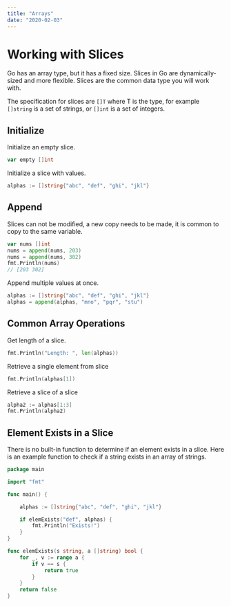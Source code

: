 ```yaml
---
title: "Arrays"
date: "2020-02-03"
---
```


# Working with Slices

Go has an array type, but it has a fixed size. Slices in Go are dynamically-sized and more flexible. Slices are the common data type you will work with.

The specification for slices are `[]T` where T is the type, for example `[]string` is a set of strings, or `[]int` is a set of integers.

## Initialize

Initialize an empty slice.

```go
var empty []int
```

Initialize a slice with values.

```go
alphas := []string{"abc", "def", "ghi", "jkl"}
```

## Append

Slices can not be modified, a new copy needs to be made, it is common to copy to the same variable.

```go
var nums []int
nums = append(nums, 203)
nums = append(nums, 302)
fmt.Println(nums)
// [203 302]
```

Append multiple values at once.

```go
alphas := []string{"abc", "def", "ghi", "jkl"}
alphas = append(alphas, "mno", "pqr", "stu")
```

## Common Array Operations

Get length of a slice.

```go
fmt.Println("Length: ", len(alphas))
```

Retrieve a single element from slice

```go
fmt.Println(alphas[1])
```

Retrieve a slice of a slice

```go
alpha2 := alphas[1:3]
fmt.Println(alpha2)
```

## Element Exists in a Slice

There is no built-in function to determine if an element exists in a slice. Here is an example function to check if a string exists in an array of strings.

```go
package main

import "fmt"

func main() {

    alphas := []string{"abc", "def", "ghi", "jkl"}

    if elemExists("def", alphas) {
        fmt.Println("Exists!")
    }
}

func elemExists(s string, a []string) bool {
    for _, v := range a {
        if v == s {
            return true
        }
    }
    return false
}
```
